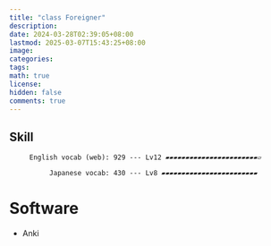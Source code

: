 ```yaml
---
title: "class Foreigner"
description: 
date: 2024-03-28T02:39:05+08:00
lastmod: 2025-03-07T15:43:25+08:00
image: 
categories: 
tags: 
math: true
license: 
hidden: false
comments: true
---
```

## Skill

         English vocab (web): 929 --- Lv12 ▰▰▰▰▰▰▰▰▰▰▰▰▰▰▰▰▰▰▰▰▰▰▰▱

              Japanese vocab: 430 --- Lv8 ▰▰▰▰▰▰▰▰▰▰▰▰▰▰▰▰▰▰▰▰▰▰▰▰

# Software
- Anki
